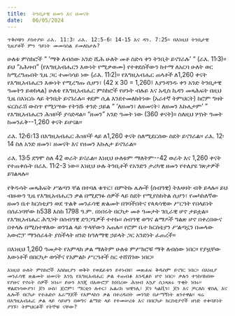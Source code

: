 ```yaml
---
title:  ትንቢታዊ ዘመን እና ዘመናት
date:   06/05/2024
---
```


`ጥቅሶቹን ያስተያዩ፡ ራእ. 11:3፣ ራእ. 12:5-6፣ 14-15 እና ዳን. 7:25። በእነዚህ ትንቢታዊ ጊዜያቶች ምን ዓይነት መመሳሰል ይመለከታሉ?`

ሁለቱ ምስክሮች “ ‘ማቅ ለብሰው አንድ ሺሕ ሁለት መቶ ስድሳ ቀን ትንቢት ይናገራሉ’ “ (ራእ. 11፡3)። ይህ “አሕዛብ” (የእግዚአብሔርን እውነት የሚቃወሙ) የተቀደሰችውን ከተማ ለአርባ ሁለት ወር ከሚረግጡበት ጊዜ ጋር ተመሳሳይ ነው (ራእ. 11፡2)። የእግዚአብሔር ጠላቶች ለ1,260 ቀናት የእግዚአብሔርን እውነት የሚረግጡ ሲሆን፣ (42 x 30 = 1,260፤ እያንዳንዱ ቀን አንድ ትንቢታዊ ዓመትን ይወክላል) ሁለቱ የእግዚአብሔር ምስክሮች የሆኑት ብሉይ እና አዲስ ኪዳን መጻሕፍት በዚህ ጊዜ በእነርሱ ላይ ትንቢት ይናገራሉ። ቀደም ሲል እንደተመለከትነው (አራተኛ ትምህርት) ከሮም ግዛት ፍርስራሽ ውስጥ የሚነሣው የትንሹ ቀንድ ኃይል “ ‘ለዘመን፣ ለዘመናት፣ ለዘመን እኩሌታም’ ” የእግዚአብሔርን ሕዝቦች ያሳድዳል። “ዘመን” አንድ ዓመት ነው (360 ቀናት)። ስለዚህ ሦስት ዓመት ከመንፈቅ--1,260 ቀናት ይሆናል።

ራእ. 12፡6፣13 በእግዚአብሔር ሕዝቦች ላይ ለ1,260 ቀናት ስለሚደርሰው ስደት ይናገራል። ራእ. 12፡14 ስለ አንድ ዘመን፣ ዘመናት እና የዘመን እኩሌታ ይናገራል።

ራእ. 13፡5 ደግሞ ስለ 42 ወራት ይናራል። እነዚህ ሁለቱም ማለትም--42 ወራት እና 1,260 ቀናት የተጠቀሱት በራእ. 11፡2-3 ነው። እነዚህ ሁሉ ትንቢቶች የአንድን ታሪካዊ ዘመን የተለያዩ ገጽታዎች ይገልጻሉ።

የቅዱሳት መጻሕፍት ሥልጣን ቸል በተባለ ቁጥር፣ በምትኩ ሌሎች (ሰብዓዊ) ትእዛዛት ብቅ ይላሉ። ይህ ብዙውን ጊዜ የእግዚአብሔርን ቃል በሚደግፉ ሰዎች ላይ ስደት የሚያስከትል ሲሆን፣ የመካከለኛው ዘመን ቤተ ክርስቲያን ወደ ጥልቅ መንፈሳዊ ጽልመት በገባችበትና የጳጳሳዊው ሥርዓት የበላይነት በሰፈነባቸው ከ538 እስከ 1798 ዓ.ም. በነበሩት በርካታ መቶ ዓመታት ገቢራዊ ሆኖ ታይቷል። የእግዚአብሔር ሕግጋት በሰብዓዊ ድንጋጌዎች ተተኩ። ሰብዓዊ ወግና ልማዶች ግልጽ ሆኖ በቀረበውና በቀላሉ በሚስተዋለው ወንጌል ላይ ጥላቸውን አጠሉ። የሮም ቤተ ክርስቲያን ሥልጣኗን በመላው አውሮፓ ማንሰራፋት ያስችላት ዘንድ ከዓለማዊ ኃይላት ጋር አንድነት ፈጠረች።

በእነዚህ 1,260 ዓመታት የአምላክ ቃል ማለትም ሁለቱ ምሥክሮቹ ማቅ ለብሰው ነበር። የያዟቸው እውነቶች በበርካታ ወጎችና የአምልኮ ሥርዓቶች ስር ተሸሽገው ነበር።

`እነዚህ ሁለት ምስክሮች እስከዚያን ወቅት የወደፊቱን ይተነብዩ፣ መጽሐፍ ቅዱስም ይናገር ነበር። በእነዚያ መንፈሳዊ ጽልመት ዘመናት እንኳ የእግዚአብሔር ቃል ተጠብቆ እንዲቆይ ሆኖ ነበር። ቃሉን ተንከባክበው የያዙና የኖሩት ሰዎች ነበሩ። ይሁን እንጂ በአውሮፓ ከነበረው ሕዝብ አኳያ ሲነጻጸሩ ጥቂት ነበሩ። ዋልደንሳውያን፣ ጆን ሁስ፣ ጀሮም፣ ማርቲን ሉተር፣ ኡልሪክ ዝዊንሊ፣ ጆን ካልቪን፣ ጆን እና ቻርለስ ዌስሊ እና ሌሎች በርካታ የተሐድሶ አራማጆች የአምላክን ቃል በተረዱበት መንገድ በታማኝነት ጸንተዋል። ዛሬ በእግዚአብሔር ቃል ላይ ሳይሆን በወግና ልማድ ላይ የተመሠረቱ እና በበርካታ ክርስቲያኖች ዘንድ ተቀባይነት ያገኙ፣ ትምህርቶች የትኞቹ ናቸው?`
